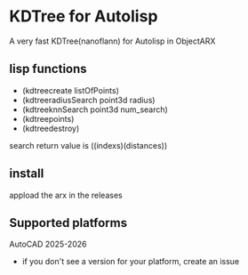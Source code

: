 # KDTree for Autolisp

A very fast KDTree(nanoflann) for Autolisp in ObjectARX

## lisp functions

- (kdtreecreate listOfPoints)
- (kdtreeradiusSearch point3d radius)
- (kdtreeknnSearch point3d num_search)
- (kdtreepoints)
- (kdtreedestroy)

search return value is ((indexs)(distances))

## install

appload the arx in the releases

## Supported platforms

AutoCAD 2025-2026
* if you don't see a version for your platform, create an issue
